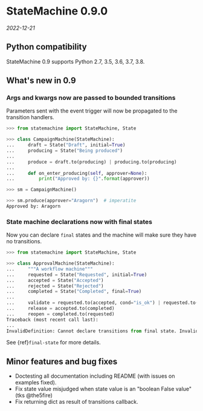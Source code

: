 # StateMachine 0.9.0

*2022-12-21*

## Python compatibility

StateMachine 0.9 supports Python 2.7, 3.5, 3.6, 3.7, 3.8.

## What's new in 0.9

### Args and kwargs now are passed to bounded transitions

Parameters sent with the event trigger will now be propagated to the transition handlers.

```py
>>> from statemachine import StateMachine, State

>>> class CampaignMachine(StateMachine):
...     draft = State("Draft", initial=True)
...     producing = State("Being produced")
...
...     produce = draft.to(producing) | producing.to(producing)
...
...     def on_enter_producing(self, approver=None):
...         print("Approved by: {}".format(approver))

>>> sm = CampaignMachine()

>>> sm.produce(approver="Aragorn")  # imperatite
Approved by: Aragorn

```


### State machine declarations now with final states


Now you can declare `final` states and the machine will make sure they have no transitions.

```py
>>> from statemachine import StateMachine, State

>>> class ApprovalMachine(StateMachine):
...     """A workflow machine"""
...     requested = State("Requested", initial=True)
...     accepted = State("Accepted")
...     rejected = State("Rejected")
...     completed = State("Completed", final=True)
...
...     validate = requested.to(accepted, cond="is_ok") | requested.to(rejected)
...     release = accepted.to(completed)
...     reopen = completed.to(requested)
Traceback (most recent call last):
...
InvalidDefinition: Cannot declare transitions from final state. Invalid state(s): ['completed']

```

See {ref}`final-state` for more details.

## Minor features and bug fixes

- Doctesting all documentation including README (with issues on examples fixed).
- Fix state value misjudged when state value is an "boolean False value" (tks @the5fire)
- Fix returning dict as result of transitions callback.

